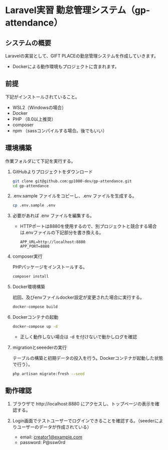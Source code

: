 # Laravel実習 勤怠管理システム（gp-attendance）

## システムの概要

Laravelの実習として、GIFT PLACEの勤怠管理システムを作成していきます。

- Dockerによる動作環境もプロジェクトに含まれます。

## 前提

下記がインストールされていること。

- WSL2（Windowsの場合）
- Docker
- PHP （8.0以上推奨）
- composer
- npm （sassコンパイルする場合。後でもいい）

## 環境構築

作業フォルダにて下記を実行する。

1. GitHubよりプロジェクトをダウンロード

    ```bash
    git clone git@github.com:gp1000-dev/gp-attendance.git
    cd gp-attendance
    ```

1. .env.sample ファイルをコピーし、.env ファイルを生成する。

    ```bash
    cp .env.sample .env
    ```

1. 必要があれば .env ファイルを編集する。

    - HTTPポートは8880を使用するので、別プロジェクトと競合する場合は.envファイルの下記部分を書き換える。

        ```
        APP_URL=http://localhost:8880
        APP_PORT=8880
        ```

1. composer実行

    PHPパッケージをインストールする。

    ```bash
    composer install
    ```

1. Docker環境構築

    初回、及びenvファイルdocker設定が変更された場合に実行する。

    ```bash
    docker-compose build
    ```

1. Dockerコンテナの起動

    ```bash
    docker-compose up -d
    ```

    - 正しく動作しない場合は -d を付けないで動かしログを確認

1. migrationとseeederの実行

    テーブルの構築と初期データの投入を行う。Dockerコンテナが起動した状態で行う）。

    ```bash
    php artisan migrate:fresh --seed
    ```

## 動作確認

1. ブラウザで http://localhost:8880 にアクセスし、トップページの表示を確認する。

1. Login画面でテストユーザーでログインできることを確認する。（seederによりユーザーのデータが作成されている）

   - email: creator1@example.com
   - password: P@ssw0rd

